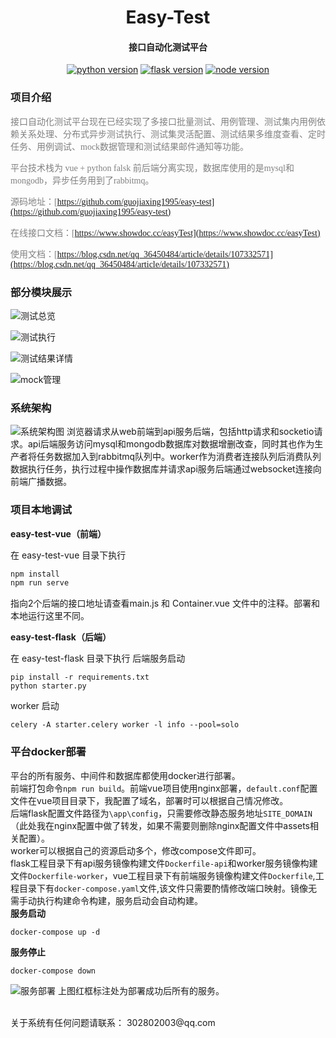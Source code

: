 <h1 align="center">Easy-Test</h1>
<h4 align="center">接口自动化测试平台</h3>

<p align="center">
  <a href="https://www.python.org/" rel="nofollow"><img src="https://img.shields.io/badge/python-%3D%3D3.6-blue.svg" alt="python version" data-canonical-src="https://img.shields.io/badge/python-%3D%3D3.6-blue.svg" style="max-width:100%;"></a>
  <a href="http://flask.pocoo.org/docs/1.0/" rel="nofollow">
  <img src="https://img.shields.io/badge/flask-%3D%3D1.0.2-yellow.svg" alt="flask version" data-canonical-src="https://img.shields.io/badge/flask-%3D%3D1.0.2-yellow.svg" style="max-width:100%;"></a>
  <a href="https://nodejs.org/en/"><img src="https://img.shields.io/badge/node-%3D%3D10.16.0-green" alt="node version" data-canonical-src="https://img.shields.io/badge/vue-%3D%3D2.9.6-green.svg" style="max-width:100%;"></a>
</p>


### 项目介绍
<font face="楷体" color=gray>接口自动化测试平台现在已经实现了多接口批量测试、用例管理、测试集内用例依赖关系处理、分布式异步测试执行、测试集灵活配置、测试结果多维度查看、定时任务、用例调试、mock数据管理和测试结果邮件通知等功能。</font>

<font face="楷体" color=gray>平台技术栈为 vue + python falsk 前后端分离实现，数据库使用的是mysql和mongodb，异步任务用到了rabbitmq。</font>

<font face="楷体" color=gray>源码地址：[https://github.com/guojiaxing1995/easy-test](https://github.com/guojiaxing1995/easy-test)</font>

<font face="楷体" color=gray>在线接口文档：[https://www.showdoc.cc/easyTest](https://www.showdoc.cc/easyTest)</font>

<font face="楷体" color=gray>使用文档：[https://blog.csdn.net/qq_36450484/article/details/107332571](https://blog.csdn.net/qq_36450484/article/details/107332571)</font>

### 部分模块展示

![测试总览](https://img-blog.csdnimg.cn/20200714191705596.png?x-oss-process=image/watermark,type_ZmFuZ3poZW5naGVpdGk,shadow_10,text_aHR0cHM6Ly9ibG9nLmNzZG4ubmV0L3FxXzM2NDUwNDg0,size_16,color_FFFFFF,t_70#pic_center)

![测试执行](https://img-blog.csdnimg.cn/20200714224113706.png?x-oss-process=image/watermark,type_ZmFuZ3poZW5naGVpdGk,shadow_10,text_aHR0cHM6Ly9ibG9nLmNzZG4ubmV0L3FxXzM2NDUwNDg0,size_16,color_FFFFFF,t_70#pic_center)

![测试结果详情](https://img-blog.csdnimg.cn/20200715085628153.png?x-oss-process=image/watermark,type_ZmFuZ3poZW5naGVpdGk,shadow_10,text_aHR0cHM6Ly9ibG9nLmNzZG4ubmV0L3FxXzM2NDUwNDg0,size_16,color_FFFFFF,t_70#pic_center)

![mock管理](https://img-blog.csdnimg.cn/20200715173300210.png?x-oss-process=image/watermark,type_ZmFuZ3poZW5naGVpdGk,shadow_10,text_aHR0cHM6Ly9ibG9nLmNzZG4ubmV0L3FxXzM2NDUwNDg0,size_16,color_FFFFFF,t_70#pic_center)

### 系统架构
![系统架构图](https://img-blog.csdnimg.cn/20200714182757692.png?x-oss-process=image/watermark,type_ZmFuZ3poZW5naGVpdGk,shadow_10,text_aHR0cHM6Ly9ibG9nLmNzZG4ubmV0L3FxXzM2NDUwNDg0,size_16,color_FFFFFF,t_70#pic_center)
浏览器请求从web前端到api服务后端，包括http请求和socketio请求。api后端服务访问mysql和mongodb数据库对数据增删改查，同时其也作为生产者将任务数据加入到rabbitmq队列中。worker作为消费者连接队列后消费队列数据执行任务，执行过程中操作数据库并请求api服务后端通过websocket连接向前端广播数据。


### 项目本地调试
**easy-test-vue（前端）**

   在 easy-test-vue 目录下执行

``` javascript
npm install
npm run serve
```
指向2个后端的接口地址请查看main.js 和 Container.vue 文件中的注释。部署和本地运行这里不同。

**easy-test-flask（后端）**

   在 easy-test-flask 目录下执行
   后端服务启动

``` shell
pip install -r requirements.txt
python starter.py
```
worker 启动
``` shell
celery -A starter.celery worker -l info --pool=solo
```



### 平台docker部署
平台的所有服务、中间件和数据库都使用docker进行部署。
<br>
前端打包命令`npm run build`。前端vue项目使用nginx部署，`default.conf`配置文件在vue项目目录下，我配置了域名，部署时可以根据自己情况修改。
<br>
后端flask配置文件路径为`\app\config`，只需要修改静态服务地址`SITE_DOMAIN`（此处我在nginx配置中做了转发，如果不需要则删除nginx配置文件中assets相关配置）。
<br>
worker可以根据自己的资源启动多个，修改compose文件即可。
<br>
flask工程目录下有api服务镜像构建文件`Dockerfile-api`和worker服务镜像构建文件`Dockerfile-worker`，vue工程目录下有前端服务镜像构建文件`Dockerfile`,工程目录下有`docker-compose.yaml`文件,该文件只需要酌情修改端口映射。镜像无需手动执行构建命令构建，服务启动会自动构建。
<br>
**服务启动**

```shell
docker-compose up -d
```
**服务停止**

```shell
docker-compose down
```
![服务部署](https://img-blog.csdnimg.cn/20200715190204815.png?x-oss-process=image/watermark,type_ZmFuZ3poZW5naGVpdGk,shadow_10,text_aHR0cHM6Ly9ibG9nLmNzZG4ubmV0L3FxXzM2NDUwNDg0,size_16,color_FFFFFF,t_70#pic_center)
上图红框标注处为部署成功后所有的服务。

<br>
<span">关于系统有任何问题请联系： 302802003@qq.com</span>

